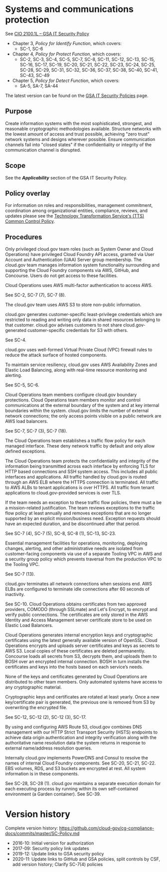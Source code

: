 # Systems and communications protection

See [CIO 2100.1L – GSA IT Security Policy](https://www.gsa.gov/cdnstatic/CIO_2100_1L_CHGE_1_CC040905_signed_PDF_version_7-15-2019.pdf) 

* Chapter 3, _Policy for Identify Function_, which covers:
  * SC-1, SC-6
* Chapter 4, _Policy for Protect Function_, which covers:
  * SC-2, SC-3, SC-4, SC-5, SC-7, SC-8, SC-11, SC-12, SC-13, SC-15, SC-16, SC-17, SC-19, SC-20, SC-21, SC-22, SC-23, SC-24, SC-25, SC-28, SC-29, SC-31, SC-32, SC-36, SC-37, SC-38, SC-40, SC-41, SC-43, SC-49
* Chapter 5, _Policy for Detect Function_, which covers:
  * SA-5, SA-7, SA-44

The latest version can be found on the [GSA IT Security Policies](https://www.gsa.gov/about-us/organization/office-of-the-chief-information-officer/chief-information-security-officer-ciso/it-security-policies) page.

## Purpose

Create information systems with the most sophisticated, strongest, and reasonable cryptographic methodologies available. Structure networks with the lowest amount of access and trust possible, achieving "zero trust" network systems and designs wherever possible. Ensure communication channels fail into "closed states" if the confidentiality or integrity of the communication channel is disrupted.

## Scope

See the **_Applicability_** section of the GSA IT Security Policy.

## Policy overlay

For information on roles and responsibilities, management commitment, coordination among organizational entities, compliance, reviews, and updates please see the [Technology Transformation Service's (TTS) Common Control Policy](https://github.com/cloud-gov/cg-compliance-docs/blob/master/TTS-Common-Control-Policy.md).

## Procedures

Only privileged cloud.gov team roles (such as System Owner and Cloud Operations) have privileged Cloud Foundry API access, granted via User Account and Authentication (UAA) Server group membership. The cloud.gov team manages information system functionality surrounding and supporting the Cloud Foundry components via AWS, GitHub, and Concourse. Users do not get access to these facilities.

Cloud Operations uses AWS multi-factor authentication to access AWS.

See SC-2, SC-7 (7), SC-7 (8).

The cloud.gov team uses AWS S3 to store non-public information.

cloud.gov generates customer-specific least-privilege credentials which are restricted to reading and writing only data in shared resources belonging to that customer. cloud.gov advises customers to not share cloud.gov-generated customer-specific credentials for S3 with others.

See SC-4.

cloud.gov uses well-formed Virtual Private Cloud (VPC) firewall rules to reduce the attack surface of hosted components.

To maintain service resiliency, cloud.gov uses AWS Availability Zones and Elastic Load Balancing, along with real-time resource monitoring and alerting.

See SC-5, SC-6.

Cloud Operations team members configure cloud.gov boundary protections. Cloud Operations team members monitor and control communications at the external boundary of the system and at key internal boundaries within the system. cloud.gov limits the number of external network connections; the only access points visible on a public network are AWS load balancers.

See SC-7, SC-7 (3), SC-7 (18).

The Cloud Operations team establishes a traffic flow policy for each managed interface. These deny network traffic by default and only allow defined exceptions.

The Cloud Operations team protects the confidentiality and integrity of the information being transmitted across each interface by enforcing TLS for HTTP based connections and SSH system access. This includes all public interfaces and applications. All traffic handled by cloud.gov is routed through an AWS ELB where the HTTPS connection is terminated. All traffic to AWS ALBs to tenant applications is over HTTPS. All traffic from tenant applications to cloud.gov-provided services is over TLS. 

If the team needs an exception to these traffic flow policies, there must a be a mission-related justification. The team reviews exceptions to the traffic flow policy at least annually and removes exceptions that are no longer supported by an explicit mission/business need. Exception requests should have an expected duration, and be discontinued after that period.

See SC-7 (4), SC-7 (5), SC-8, SC-8 (1), SC-13, SC-23.

Essential management facilities for operations, monitoring, deploying changes, alerting, and other administrative needs are isolated from customer-facing components via use of a separate Tooling VPC in AWS and a security group policy which prevents traversal from the production VPC to the Tooling VPC.

See SC-7 (13).

cloud.gov terminates all network connections when sessions end. AWS ELBs are configured to terminate idle connections after 60 seconds of inactivity.

See SC-10.
Cloud Operations obtains certificates from two approved providers, COMODO (through SSLmate) and Let's Encrypt, to encrypt and verify public connections. The certificates are only stored in the AWS Identity and Access Management server certificate store to be used on Elastic Load Balancers.

Cloud Operations generates internal encryption keys and cryptographic certificates using the latest generally available version of OpenSSL. Cloud Operations encrypts and uploads server certificates and keys as secrets to AWS S3. Local copies of these certificates are deleted permanently. Concourse loads all secrets from S3, decrypts them, and uploads them to BOSH over an encrypted internal connection. BOSH in turn installs the certificates and keys into the hosts based on each service’s needs.

None of the keys and certificates generated by Cloud Operations are distributed to other team members. Only automated systems have access to any cryptographic material.

Cryptographic keys and certificates are rotated at least yearly. Once a new key/certificate pair is generated, the previous one is removed from S3 by overwriting the encrypted file.

See SC-12, SC-12 (2), SC-12 (3), SC-17.

By using and configuring AWS Route 53, cloud.gov combines DNS management with our HTTP Strict Transport Security (HSTS) endpoints to achieve data origin authentication and integrity verification along with the authoritative name resolution data the system returns in response to external name/address resolution queries.

Internally cloud.gov implements PowerDNS and Consul to resolve the names of internal Cloud Foundry components.
See SC-20, SC-21, SC-22.
EBS volumes, RDS, and S3 buckets are encrypted at rest. All system information is in these components.

See SC-28, SC-28 (1).
cloud.gov maintains a separate execution domain for each executing process by running within its own self-contained environment (a Garden container).
See SC-39.
 
# Version history

Complete version history: https://github.com/cloud-gov/cg-compliance-docs/commits/master/SC-Policy.md

* 2016-10: Initial version for authorization
* 2017-09: Security policy link updates
* 2019-12: Update links to GSA security policy
* 2020-11: Update links to GitHub and GSA policies, split controls by CSF, add version history; Clarify SC-7(4) policies

